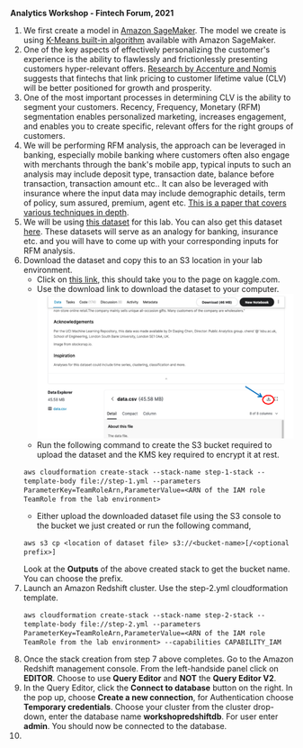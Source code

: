 **Analytics Workshop - Fintech Forum, 2021**

1. We first create a model in [Amazon SageMaker](https://docs.aws.amazon.com/sagemaker/index.html). The model we create is using [K-Means built-in algorithm](https://docs.aws.amazon.com/sagemaker/latest/dg/k-means.html) available with Amazon SageMaker.
2. One of the key aspects of effectively personalizing the customer's experience is the ability to flawlessly and frictionlessly presenting customers hyper-relevant offers. [Research by Accenture and Nomis](https://www.accenture.com/_acnmedia/accenture/conversion-assets/dotcom/documents/global/pdf/dualpub_20/accenture-retail-bank-pricing-survey.pdf) suggests that fintechs that link pricing to customer lifetime value (CLV) will be better positioned for growth and prosperity.
3. One of the most important processes in determining CLV is the ability to segment your customers. Recency, Frequency, Monetary (RFM) segmentation enables personalized marketing, increases engagement, and enables you to create specific, relevant offers for the right groups of customers. 
4. We will be performing RFM analysis, the approach can be leveraged in banking, especially mobile banking where customers often also engage with merchants through the bank's mobile app, typical inputs to such an analysis may include deposit type, transaction date, balance before transaction, transaction amount etc.. It can also be leveraged with insurance where the input data may include demographic details, term of policy, sum assured, premium, agent etc. [This is a paper that covers various techniques in depth](https://farapaper.com/wp-content/uploads/2019/06/Fardapaper-Customers-Segmentation-in-the-Insurance-Company-TIC-Dataset.pdf).
5. We will be using [this dataset](https://www.kaggle.com/carrie1/ecommerce-data) for this lab. You can also get this dataset [here](https://archive.ics.uci.edu/ml/datasets/online+retail). These datasets will serve as an analogy for banking, insurance etc. and you will have to come up with your corresponding inputs for RFM analysis.
6. Download the dataset and copy this to an S3 location in your lab environment.
    * Click on [this link](https://www.kaggle.com/carrie1/ecommerce-data), this should take you to the page on kaggle.com. 
    * Use the download link to download the dataset to your computer.
    ![](kaggle-data-download.png)
    * Run the following command to create the S3 bucket required to upload the dataset and the KMS key required to encrypt it at rest.
    ```
    aws cloudformation create-stack --stack-name step-1-stack --template-body file://step-1.yml --parameters ParameterKey=TeamRoleArn,ParameterValue=<ARN of the IAM role TeamRole from the lab environment>
    ```
    * Either upload the downloaded dataset file using the S3 console to the bucket we just created or run the following command,
    ```
    aws s3 cp <location of dataset file> s3://<bucket-name>[/<optional prefix>]
    ```
    Look at the __Outputs__ of the above created stack to get the bucket name. You can choose the prefix. 
7. Launch an Amazon Redshift cluster. Use the step-2.yml cloudformation template. 
    ```
    aws cloudformation create-stack --stack-name step-2-stack --template-body file://step-2.yml --parameters ParameterKey=TeamRoleArn,ParameterValue=<ARN of the IAM role TeamRole from the lab environment> --capabilities CAPABILITY_IAM
    ```
8. Once the stack creation from step 7 above completes. Go to the Amazon Redshift management console. From the left-handside panel click on __EDITOR__. Choose to use __Query Editor__ and __NOT__ the __Query Editor V2__.
9. In the Query Editor, click the __Connect to database__ button on the right. In the pop up, choose __Create a new connection__, for Authentication choose __Temporary credentials__. Choose your cluster from the cluster drop-down, enter the database name __workshopredshiftdb__. For user enter __admin__. You should now be connected to the database.
10. 